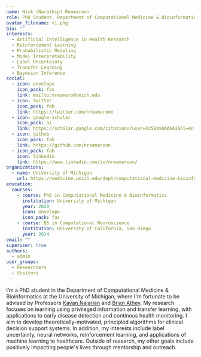 ```yaml
---
name: Nick (Narathip) Reamaroon
role: PhD Student, Department of Computational Medicine & Bioinformatics
avatar_filename: v1.png
bio: ""
interests:
  - Artificial Intelligence in Health Research
  - Reinforcement Learning
  - Probabilistic Modeling
  - Model Interpretability
  - Label Uncertainty
  - Transfer Learning
  - Bayesian Inference
social:
  - icon: envelope
    icon_pack: fas
    link: mailto:nreamaro@umich.edu
  - icon: twitter
    icon_pack: fab
    link: https://twitter.com/nreamaroon
  - icon: google-scholar
    icon_pack: ai
    link: https://scholar.google.com/citations?user=Xc58Xx0AAAAJ&hl=en
  - icon: github
    icon_pack: fab
    link: https://github.com/nreamaroon
  - icon_pack: fab
    icon: linkedin
    link: https://www.linkedin.com/in/nreamaroon/
organizations:
  - name: University of Michigan
    url: https://medicine.umich.edu/dept/computational-medicine-bioinformatics
education:
  courses:
    - course: PhD in Computational Medicine & Bioinformatics
      institution: University of Michigan
      year: 2020
      icon: envelope
      icon_pack: fas
    - course: BS in Computational Neuroscience
      institution: University of California, San Diego
      year: 2014
email: ""
superuser: true
authors:
  - admin
user_groups:
  - Researchers
  - Visitors
---
```

I’m a PhD student in the Department of Computational Medicine & Bioinformatics at the University of Michigan, where I'm fortunate to be advised by Professors [Kavan Najarian](https://medicine.umich.edu/dept/dcmb/kayvan-najarian-phd) and [Brian Athey](https://medicine.umich.edu/dept/dcmb/brian-d-athey-phd). My research focuses on learning using privileged information and transfer learning, with applications to early disease detection and continous health monitoring. I aim to develop theoretically-motivated, principled algorithms for clinical decision support systems. In addition, my interests include label uncertainty, neural networks, reinforcement learning, and applications of machine learning to healthcare. Outside of research, my other goals include positively impacting people's lives through mentorship and outreach. 